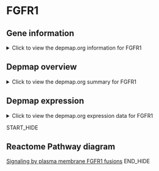 <h1>FGFR1</h1>

<h2>Gene information</h2>
<details>
  <summary>Click to view the depmap.org information for FGFR1</summary>
  <iframe src="https://depmap.org/portal/gene/FGFR1?tab=about" style="border:none;width:100%;height:800px"></iframe>
</details>

<h2>Depmap overview</h2>
<details>
  <summary>Click to view the depmap.org summary for FGFR1</summary>
  <iframe src="https://depmap.org/portal/gene/FGFR1?tab=overview" style="border:none;width:100%;height:800px"></iframe>
</details>

<h2>Depmap expression</h2>
<details>
  <summary>Click to view the depmap.org expression data for FGFR1</summary>
  <iframe src="https://depmap.org/portal/gene/FGFR1?tab=characterization" style="border:none;width:100%;height:800px"></iframe>
</details>


START_HIDE
<h2>Reactome Pathway diagram</h2>
<a href="https://reactome.org/PathwayBrowser/#/R-HSA-8853336">Signaling by plasma membrane FGFR1 fusions</a>
END_HIDE


